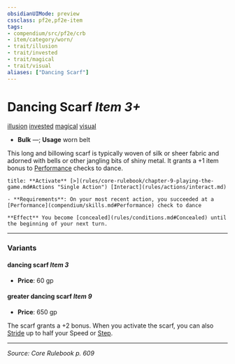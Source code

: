 ```yaml
---
obsidianUIMode: preview
cssclass: pf2e,pf2e-item
tags:
- compendium/src/pf2e/crb
- item/category/worn/
- trait/illusion
- trait/invested
- trait/magical
- trait/visual
aliases: ["Dancing Scarf"]
---
```

# Dancing Scarf *Item 3+*  
[illusion](illusion.md "Illusion School Trait")  [invested](invested.md "Invested Item Trait")  [magical](magical.md "Magical Item Trait")  [visual](visual.md "Visual Effect Trait")  

- **Bulk** —; **Usage** worn belt

This long and billowing scarf is typically woven of silk or sheer fabric and adorned with bells or other jangling bits of shiny metal. It grants a +1 item bonus to [Performance](skills.md#Performance) checks to dance.

```ad-embed-ability
title: **Activate** [>](rules/core-rulebook/chapter-9-playing-the-game.md#Actions "Single Action") [Interact](rules/actions/interact.md)

- **Requirements**: On your most recent action, you succeeded at a [Performance](compendium/skills.md#Performance) check to dance

**Effect** You become [concealed](rules/conditions.md#Concealed) until the beginning of your next turn.
```

---

### Variants

#### dancing scarf *Item 3*

- **Price**: 60 gp

#### greater dancing scarf *Item 9*

- **Price**: 650 gp

The scarf grants a +2 bonus. When you activate the scarf, you can also [Stride](stride.md) up to half your Speed or [Step](step.md).

---
*Source: Core Rulebook p. 609*